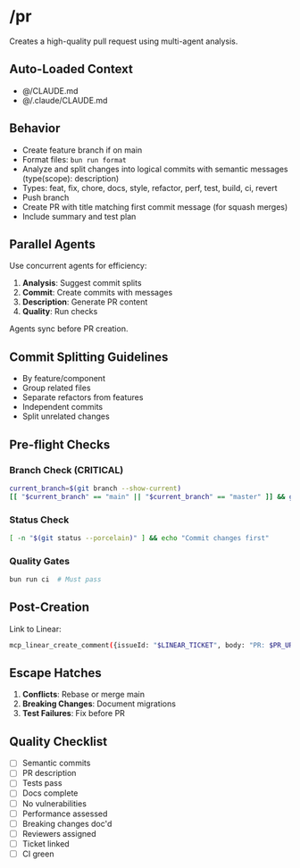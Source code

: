 # /pr

Creates a high-quality pull request using multi-agent analysis.

## Auto-Loaded Context

- @/CLAUDE.md
- @/.claude/CLAUDE.md

## Behavior

- Create feature branch if on main
- Format files: `bun run format`
- Analyze and split changes into logical commits with semantic messages
  (type(scope): description)
- Types: feat, fix, chore, docs, style, refactor, perf, test, build, ci, revert
- Push branch
- Create PR with title matching first commit message (for squash merges)
- Include summary and test plan

## Parallel Agents

Use concurrent agents for efficiency:

1. **Analysis**: Suggest commit splits
2. **Commit**: Create commits with messages
3. **Description**: Generate PR content
4. **Quality**: Run checks

Agents sync before PR creation.

## Commit Splitting Guidelines

- By feature/component
- Group related files
- Separate refactors from features
- Independent commits
- Split unrelated changes

## Pre-flight Checks

### Branch Check (CRITICAL)

```bash
current_branch=$(git branch --show-current)
[[ "$current_branch" == "main" || "$current_branch" == "master" ]] && git checkout -b feature/name || echo "Using: $current_branch"
```

### Status Check

```bash
[ -n "$(git status --porcelain)" ] && echo "Commit changes first"
```

### Quality Gates

```bash
bun run ci  # Must pass
```

## Post-Creation

Link to Linear:

```bash
mcp_linear_create_comment({issueId: "$LINEAR_TICKET", body: "PR: $PR_URL"})
```

## Escape Hatches

1. **Conflicts**: Rebase or merge main
2. **Breaking Changes**: Document migrations
3. **Test Failures**: Fix before PR

## Quality Checklist

- [ ] Semantic commits
- [ ] PR description
- [ ] Tests pass
- [ ] Docs complete
- [ ] No vulnerabilities
- [ ] Performance assessed
- [ ] Breaking changes doc'd
- [ ] Reviewers assigned
- [ ] Ticket linked
- [ ] CI green
